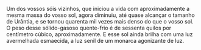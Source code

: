 ﻿Um dos vossos sóis vizinhos, que iniciou a vida com aproximadamente a mesma massa do vosso sol, agora diminuiu, até quase alcançar o tamanho de Urântia, e se tornou quarenta mil vezes mais denso do que o vosso sol. O peso desse sólido-gasoso quente-frio é de sessenta quilos por centímetro cúbico, aproximadamente. E esse sol ainda brilha com uma luz avermelhada esmaecida, a luz senil de um monarca agonizante de luz.